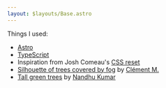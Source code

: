 ```yaml
---
layout: $layouts/Base.astro
---
```


Things I used:

- [Astro][]
- [TypeScript][]
- Inspiration from Josh Comeau's [CSS reset][]
- [Silhouette of trees covered by fog][lightbg] by [Clément M.][]
- [Tall green trees][darkbg] by [Nandhu Kumar][]

[Astro]: https://astro.build/
[TypeScript]: https://www.typescriptlang.org/
[CSS reset]: https://www.joshwcomeau.com/css/custom-css-reset/
[lightbg]: https://unsplash.com/photos/h7vKkZNNThE
[Clément M.]: https://unsplash.com/@cmreflections
[darkbg]: https://unsplash.com/photos/t9UpW8MUmtw
[Nandhu Kumar]: https://unsplash.com/@nandhukumarndd
